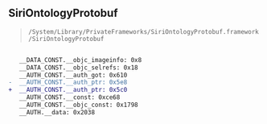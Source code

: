 ## SiriOntologyProtobuf

> `/System/Library/PrivateFrameworks/SiriOntologyProtobuf.framework/SiriOntologyProtobuf`

```diff

   __DATA_CONST.__objc_imageinfo: 0x8
   __DATA_CONST.__objc_selrefs: 0x18
   __AUTH_CONST.__auth_got: 0x610
-  __AUTH_CONST.__auth_ptr: 0x5e8
+  __AUTH_CONST.__auth_ptr: 0x5c0
   __AUTH_CONST.__const: 0xce68
   __AUTH_CONST.__objc_const: 0x1798
   __AUTH.__data: 0x2038

```

